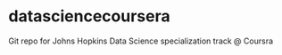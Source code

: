 datasciencecoursera
===================

Git repo for Johns Hopkins Data Science specialization track @ Coursra
